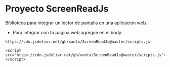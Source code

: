 # Proyecto ScreenReadJs

Biblioteca para integrar un lector de pantalla en una aplicacion web.

- Para integrar con tu pagina web agregue en el body:

```
https://cdn.jsdelivr.net/gh/xantx/ScreenReadJs@master/scripts.js

<script src="https://cdn.jsdelivr.net/gh/xantx/ScreenReadJs@master/scripts.js"></script>

````
